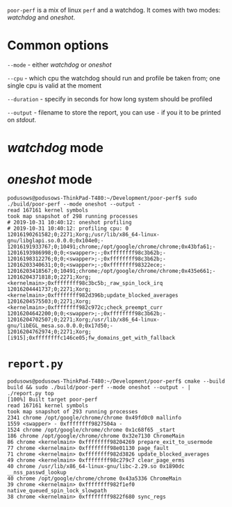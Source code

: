 `poor-perf` is a mix of linux `perf` and a watchdog. It comes with two modes: _watchdog_ and _oneshot_.

# Common options

`--mode` - either _watchdog_ or _oneshot_

`--cpu` - which cpu the watchdog should run and profile be taken from; one single cpu is valid at the moment

`--duration` - specify in seconds for how long system should be profiled

`--output` - filename to store the report, you can use `-` if you it to be printed on _stdout_.

# _watchdog_ mode

# _oneshot_ mode

```
podusows@podusows-ThinkPad-T480:~/Development/poor-perf$ sudo ./build/poor-perf --mode oneshot --output -
read 167161 kernel symbols
took map snapshot of 298 running processes
# 2019-10-31 10:40:12: oneshot profiling
# 2019-10-31 10:40:12: profiling cpu: 0
12016190261582;0;2271;Xorg;/usr/lib/x86_64-linux-gnu/libglapi.so.0.0.0;0x104e0;-
12016191933767;0;10491;chrome;/opt/google/chrome/chrome;0x43bfa61;-
12016193986998;0;0;<swapper>;-;0xffffffff98c3b62b;-
12016198312276;0;0;<swapper>;-;0xffffffff98c3b62b;-
12016203340631;0;0;<swapper>;-;0xffffffff98322ece;-
12016203418567;0;10491;chrome;/opt/google/chrome/chrome;0x435e661;-
12016204371818;0;2271;Xorg;<kernelmain>;0xffffffff98c3bc5b;_raw_spin_lock_irq
12016204441737;0;2271;Xorg;<kernelmain>;0xffffffff982d396b;update_blocked_averages
12016204575503;0;2271;Xorg;<kernelmain>;0xffffffff982c972c;check_preempt_curr
12016204642200;0;0;<swapper>;-;0xffffffff98c3b62b;-
12016204702507;0;2271;Xorg;/usr/lib/x86_64-linux-gnu/libEGL_mesa.so.0.0.0;0x17d50;-
12016204762974;0;2271;Xorg;[i915];0xffffffffc146ce05;fw_domains_get_with_fallback
```

# `report.py`

```
podusows@podusows-ThinkPad-T480:~/Development/poor-perf$ cmake --build build && sudo ./build/poor-perf --mode oneshot --output - | ./report.py top
[100%] Built target poor-perf
read 167161 kernel symbols
took map snapshot of 293 running processes
2341 chrome /opt/google/chrome/chrome 0x49fd0c0 mallinfo
1559 <swapper> - 0xffffffff9827504a -
1524 chrome /opt/google/chrome/chrome 0x1c68f65 _start
186 chrome /opt/google/chrome/chrome 0x32e7130 ChromeMain
86 chrome <kernelmain> 0xffffffff98204269 prepare_exit_to_usermode
77 chrome <kernelmain> 0xffffffff98e01130 page_fault
71 chrome <kernelmain> 0xffffffff982d3826 update_blocked_averages
49 chrome <kernelmain> 0xffffffff98c279c7 clear_page_erms
40 chrome /usr/lib/x86_64-linux-gnu/libc-2.29.so 0x1890dc __nss_passwd_lookup
40 chrome /opt/google/chrome/chrome 0x43a5336 ChromeMain
39 chrome <kernelmain> 0xffffffff982f1ef0 native_queued_spin_lock_slowpath
38 chrome <kernelmain> 0xffffffff9822f680 sync_regs
```

